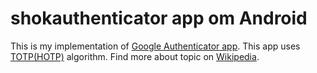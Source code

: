 # shokauthenticator app om Android
This is my implementation of [Google Authenticator app](https://github.com/google/google-authenticator-android).
This app uses [TOTP(HOTP)](https://en.wikipedia.org/wiki/Time-based_One-time_Password_Algorithm) algorithm.
Find more about topic on [Wikipedia](https://en.wikipedia.org/wiki/Google_Authenticator).
